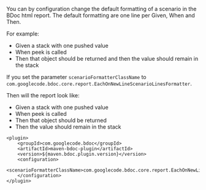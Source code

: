 You can by configuration change the default formatting of a scenario in the BDoc html report.
The default formatting are one line per Given, When and Then.

For example:
  * Given a stack with one pushed value
  * When peek is called
  * Then that object should be returned and then the value should remain in the stack

If you set the parameter `scenarioFormatterClassName` to `com.googlecode.bdoc.core.report.EachOnNewLineScenarioLinesFormatter`.

Then will the report look like:
  * Given a stack with one pushed value
  * When peek is called
  * Then that object should be returned
  * Then the value should remain in the stack

```
<plugin>
	<groupId>com.googlecode.bdoc</groupId>
	<artifactId>maven-bdoc-plugin</artifactId>
	<version>${maven.bdoc.plugin.version}</version>
	<configuration>
		<scenarioFormatterClassName>com.googlecode.bdoc.core.report.EachOnNewLineScenarioLinesFormatter</scenarioFormatterClassName>
	</configuration>
</plugin>

```